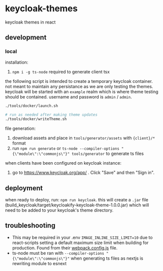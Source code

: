 # keycloak-themes

keycloak themes in react

## development

### local

installation:

1. `npm i -g ts-node` required to generate client tsx

the following script is intended to create a temporary keycloak container. not meant to maintain any persistance as we are only testing the themes. keycloak will be started with an `example` realm which is where theme testing should be contained. username and password is `admin` / `admin`.

```sh
./tools/docker/launch.sh

# run as needed after making theme updates
./tools/docker/writeTheme.sh
```

file generation:

1. download assets and place in `tools/generator/assets` with `{client}/*` format
2. run `npm run generate` or `ts-node --compiler-options "{\"module\":\"commonjs\"}" tools/generator` to generate ts files

when clients have been configured on keycloak instance:

1. go to https://www.keycloak.org/app/ . Click "Save" and then "Sign in".

## deployment

when ready to deploy, run: `npm run keycloak`. this will create a `.jar` file (build_keycloak/target/keycloakify-keycloak-theme-1.0.0.jar) which will need to be added to your keycloak's theme directory.

## troubleshooting

- This may be required in your .env `IMAGE_INLINE_SIZE_LIMIT=10` due to react-scripts setting a default maximum size limit when building for production. Found from their [webpack.config.js](https://github.com/facebook/create-react-app/blob/master/packages/react-scripts/config/webpack.config.js) file.
- ts-node must be ran with `--compiler-options "{\"module\":\"commonjs\"}"` when generating ts files as nextjs is rewriting module to esnext
